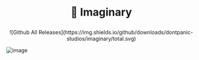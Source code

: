 # <p align="center">🌠 Imaginary</p>
<p align="center">![Github All Releases](https://img.shields.io/github/downloads/dontpanic-studios/imaginary/total.svg)</p>

![image](https://github.com/dontpanic-studios/imaginary/assets/89384053/83052549-1d92-45e3-8a05-b7f84e81b191)

